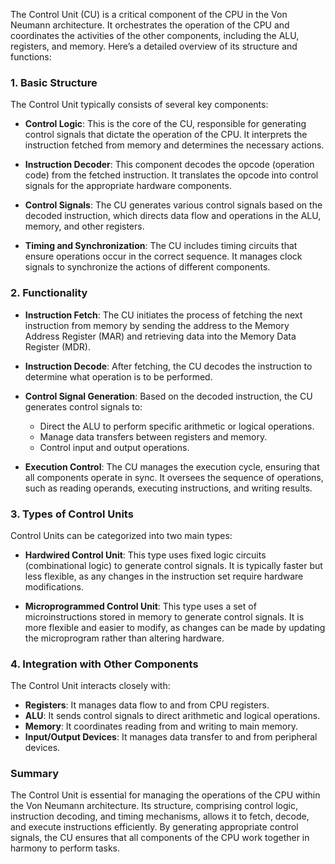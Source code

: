 The Control Unit (CU) is a critical component of the CPU in the Von Neumann architecture. It orchestrates the operation of the CPU and coordinates the activities of the other components, including the ALU, registers, and memory. Here’s a detailed overview of its structure and functions:

### 1. **Basic Structure**
The Control Unit typically consists of several key components:

- **Control Logic**: This is the core of the CU, responsible for generating control signals that dictate the operation of the CPU. It interprets the instruction fetched from memory and determines the necessary actions.

- **Instruction Decoder**: This component decodes the opcode (operation code) from the fetched instruction. It translates the opcode into control signals for the appropriate hardware components.

- **Control Signals**: The CU generates various control signals based on the decoded instruction, which directs data flow and operations in the ALU, memory, and other registers.

- **Timing and Synchronization**: The CU includes timing circuits that ensure operations occur in the correct sequence. It manages clock signals to synchronize the actions of different components.

### 2. **Functionality**
- **Instruction Fetch**: The CU initiates the process of fetching the next instruction from memory by sending the address to the Memory Address Register (MAR) and retrieving data into the Memory Data Register (MDR).

- **Instruction Decode**: After fetching, the CU decodes the instruction to determine what operation is to be performed.

- **Control Signal Generation**: Based on the decoded instruction, the CU generates control signals to:
  - Direct the ALU to perform specific arithmetic or logical operations.
  - Manage data transfers between registers and memory.
  - Control input and output operations.

- **Execution Control**: The CU manages the execution cycle, ensuring that all components operate in sync. It oversees the sequence of operations, such as reading operands, executing instructions, and writing results.

### 3. **Types of Control Units**
Control Units can be categorized into two main types:

- **Hardwired Control Unit**: This type uses fixed logic circuits (combinational logic) to generate control signals. It is typically faster but less flexible, as any changes in the instruction set require hardware modifications.

- **Microprogrammed Control Unit**: This type uses a set of microinstructions stored in memory to generate control signals. It is more flexible and easier to modify, as changes can be made by updating the microprogram rather than altering hardware.

### 4. **Integration with Other Components**
The Control Unit interacts closely with:
- **Registers**: It manages data flow to and from CPU registers.
- **ALU**: It sends control signals to direct arithmetic and logical operations.
- **Memory**: It coordinates reading from and writing to main memory.
- **Input/Output Devices**: It manages data transfer to and from peripheral devices.

### Summary
The Control Unit is essential for managing the operations of the CPU within the Von Neumann architecture. Its structure, comprising control logic, instruction decoding, and timing mechanisms, allows it to fetch, decode, and execute instructions efficiently. By generating appropriate control signals, the CU ensures that all components of the CPU work together in harmony to perform tasks.
